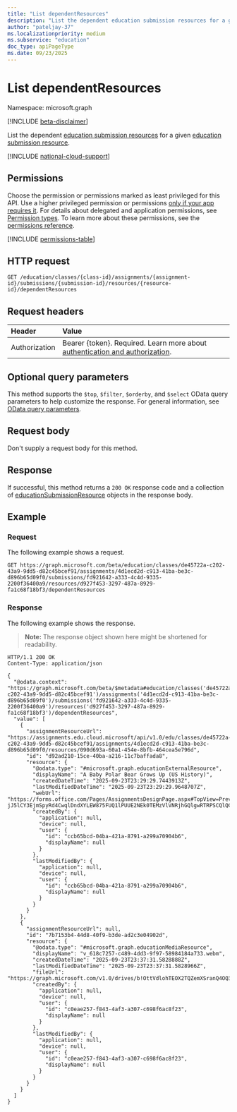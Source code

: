 ```yaml
---
title: "List dependentResources"
description: "List the dependent education submission resources for a given education submission resource."
author: "pateljay-37"
ms.localizationpriority: medium
ms.subservice: "education"
doc_type: apiPageType
ms.date: 09/23/2025
---
```


# List dependentResources

Namespace: microsoft.graph

[!INCLUDE [beta-disclaimer](../../includes/beta-disclaimer.md)]

List the dependent [education submission resources](../resources/educationsubmissionresource.md) for a given [education submission resource](../resources/educationsubmissionresource.md).

[!INCLUDE [national-cloud-support](../../includes/global-only.md)]

## Permissions
Choose the permission or permissions marked as least privileged for this API. Use a higher privileged permission or permissions [only if your app requires it](/graph/permissions-overview#best-practices-for-using-microsoft-graph-permissions). For details about delegated and application permissions, see [Permission types](/graph/permissions-overview#permission-types). To learn more about these permissions, see the [permissions reference](/graph/permissions-reference).

<!-- { "blockType": "permissions", "name": "educationsubmissionresource_list_dependentresources" } -->
[!INCLUDE [permissions-table](../includes/permissions/educationsubmissionresource-list-dependentresources-permissions.md)]

## HTTP request
<!-- { "blockType": "ignored" } -->
```http
GET /education/classes/{class-id}/assignments/{assignment-id}/submissions/{submission-id}/resources/{resource-id}/dependentResources
```

## Request headers
| Header       | Value |
|:---------------|:--------|
|Authorization|Bearer {token}. Required. Learn more about [authentication and authorization](/graph/auth/auth-concepts).|

## Optional query parameters

This method supports the `$top`, `$filter`, `$orderby`, and `$select` OData query parameters to help customize the response. For general information, see [OData query parameters](/graph/query-parameters).

## Request body

Don't supply a request body for this method.

## Response
If successful, this method returns a `200 OK` response code and a collection of [educationSubmissionResource](../resources/educationsubmissionresource.md) objects in the response body.

## Example

### Request
The following example shows a request.

<!-- {
  "blockType": "request",
  "name": "list_dependentsubmissionresources"
}-->
```http
GET https://graph.microsoft.com/beta/education/classes/de45722a-c202-43a9-9dd5-d82c45bcef91/assignments/4d1ecd2d-c913-41ba-be3c-d896b65d09f0/submissions/fd921642-a333-4c4d-9335-2200f36400a9/resources/d927f453-3297-487a-8929-fa1c68f18bf3/dependentResources
```

### Response
The following example shows the response.

>**Note:** The response object shown here might be shortened for readability.

<!-- {
  "blockType": "response",
  "truncated": true,
  "@odata.type": "Collection(microsoft.graph.educationSubmissionResource)"
} -->
```http
HTTP/1.1 200 OK
Content-Type: application/json

{
  "@odata.context": "https://graph.microsoft.com/beta/$metadata#education/classes('de45722a-c202-43a9-9dd5-d82c45bcef91')/assignments('4d1ecd2d-c913-41ba-be3c-d896b65d09f0')/submissions('fd921642-a333-4c4d-9335-2200f36400a9')/resources('d927f453-3297-487a-8929-fa1c68f18bf3')/dependentResources",
  "value": [
    {
      "assignmentResourceUrl": "https://assignments.edu.cloud.microsoft/api/v1.0/edu/classes/de45722a-c202-43a9-9dd5-d82c45bcef91/assignments/4d1ecd2d-c913-41ba-be3c-d896b65d09f0/resources/090d693a-60a1-454e-8bfb-464cea5e796d",
      "id": "d92ad210-15ce-40ba-a216-11c7baffada8",
      "resource": {
        "@odata.type": "#microsoft.graph.educationExternalResource",
        "displayName": "A Baby Polar Bear Grows Up (US History)",
        "createdDateTime": "2025-09-23T23:29:29.7443913Z",
        "lastModifiedDateTime": "2025-09-23T23:29:29.9648707Z",
        "webUrl": "https://forms.office.com/Pages/AssignmentsDesignPage.aspx#TopView=Preview&FormId=kowztj5TbU-jJ5lCY3EjmSpyRd4CwqlDndXYLEW875FUQ1lPUUE2NEk0TEMzVlVNRjhGQlgwRTRPSCQlQCN0PWcu",
        "createdBy": {
          "application": null,
          "device": null,
          "user": {
            "id": "ccb65bcd-04ba-421a-8791-a299a70904b6",
            "displayName": null
          }
        },
        "lastModifiedBy": {
          "application": null,
          "device": null,
          "user": {
            "id": "ccb65bcd-04ba-421a-8791-a299a70904b6",
            "displayName": null
          }
        }
      }
    },
    {
      "assignmentResourceUrl": null,
      "id": "7b7153b4-44d8-40f9-b3de-ad2c3e04902d",
      "resource": {
        "@odata.type": "#microsoft.graph.educationMediaResource",
        "displayName": "v_618c7257-c489-4dd3-9f97-58984184a733.webm",
        "createdDateTime": "2025-09-23T23:37:31.5828888Z",
        "lastModifiedDateTime": "2025-09-23T23:37:31.5828966Z",
        "fileUrl": "https://graph.microsoft.com/v1.0/drives/b!OttVdlohTEOX2TQZemXSranQ4OQ3V_BOoMB0C081JqWpyrOjFml8Qpy1XCbr5JBo/items/01QUVMP7NZMWMPDRSXF5C2DT4SLFS2RCUZ",
        "createdBy": {
          "application": null,
          "device": null,
          "user": {
            "id": "c0eae257-f843-4af3-a307-c698f6ac8f23",
            "displayName": null
          }
        },
        "lastModifiedBy": {
          "application": null,
          "device": null,
          "user": {
            "id": "c0eae257-f843-4af3-a307-c698f6ac8f23",
            "displayName": null
          }
        }
      }
    }
  ]
}
```
